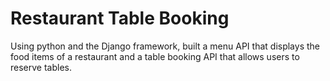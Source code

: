 # Restaurant Table Booking

Using python and the Django framework, built a menu API that displays the food items of a restaurant and a table booking API that allows users to reserve tables.
